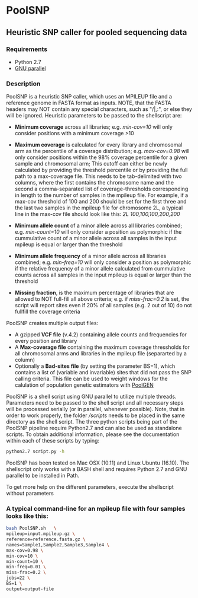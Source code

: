 # PoolSNP

## Heuristic SNP caller for pooled sequencing data

### Requirements

* Python 2.7
* [GNU parallel](https://www.gnu.org/software/parallel/) 

### Description

PoolSNP is a heuristic SNP caller, which uses an MPILEUP file and a reference genome in FASTA format as inputs. NOTE, that the FASTA headers may NOT contain any special characters, such as "/\|,:", or else they will be ignored. Heuristic parameters to be passed to the shellscript are: 

* **Minimum coverage** across all libraries; e.g. *min-cov=10* will only consider positions with a minimum coverage >10 

* **Maximum coverage** is calculated for every library and chromosomal arm as the percentile of a coverage distribution; e.g. *max-cov=0.98* will only consider positions within the 98% coverage percentile for a given sample and chromosomal arm; This cutoff can either be newly calculated by providing the threshold percentile or by providing the full path to a max-coverage file. This needs to be tab-delimited with two columns, where the first contains the chromosome name and the second a comma-separated list of coverage-thresholds corresponding in length to the number of samples in the mpileup file. For example, if a max-cov threshold of 100 and 200 should be set for the first three and the last two samples in the mpileup file for chromosome 2L, a typical line in the max-cov file should look like this: *2L 100,100,100,200,200*

* **Minimum allele count** of a minor allele across all libraries combined; e.g. *min-count=10* will only consider a position as polymorphic if the cummulative count of a minor allele across all samples in the input mpileup is equal or larger than the threshold

* **Minimum allele frequency** of a minor allele across all libraries combined; e.g. *min-freq=10* will only consider a position as polymorphic if the relative frequency of a minor allele calculated from cummulative counts across all samples in the input mpileup is equal or larger than the threshold

* **Missing fraction**, is the maximum percentage of libraries that are allowed to NOT full-fill all above criteria; e.g. if *miss-frac=0.2* is set, the script will report sites even if 20% of all samples (e.g. 2 out of 10) do not fullfill the coverage criteria

PoolSNP creates multiple output files:
* A gzipped **VCF file** (v.4.2) containing  allele counts and frequencies for every position and library
* A **Max-coverage file** containing the maximum coverage thressholds for all chromosomal arms and libraries in the mpileup file (separarted by a column)
* Optionally a **Bad-sites file** (by setting the parameter BS=1), which contains a list of (variable and invariable) sites that did not pass the SNP calling criteria. This file can be used to weight windows for the calulation of population genetic estimators with [PoolGEN](https://github.com/capoony/repo/PoolGen/readme.md)

PoolSNP is a shell script using GNU parallel to utilize multiple threads. Parameters need to be passed to the shell script and all necessary steps will be processed serially (or in parallel, whenever possible). Note, that in order to work properly, the folder */scripts* needs to be placed in the same directory as the shell script. The three python scripts being part of the PoolSNP pipeline require Python2.7 and can also be used as standalone scripts. To obtain additional information, please see the documentation within each of these scripts by typing: 

```bash
python2.7 script.py -h
```

PoolSNP has been tested on Mac OSX (10.11) and Linux Ubuntu (16.10). The shellscript only works with a BASH shell and requires Python 2.7 and GNU parallel to be installed in Path.

To get more help on the different parameters, execute the shellscript without parameters

### A typical command-line for an mpileup file with four samples looks like this:

```bash
bash PoolSNP.sh   \
mpileup=input.mpileup.gz \
reference=reference.fasta.gz \
names=Sample1,Sample2,Sample3,Sample4 \
max-cov=0.98 \
min-cov=10 \
min-count=10 \
min-freq=0.01 \
miss-frac=0.2 \
jobs=22 \
BS=1 \
output=output-file
```
